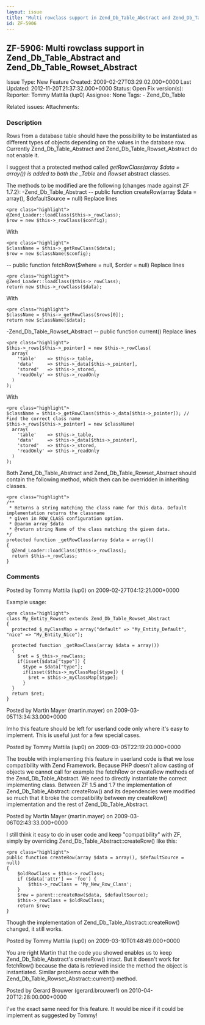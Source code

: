 ```yaml
---
layout: issue
title: "Multi rowclass support in Zend_Db_Table_Abstract and Zend_Db_Table_Rowset_Abstract"
id: ZF-5906
---
```


ZF-5906: Multi rowclass support in Zend\_Db\_Table\_Abstract and Zend\_Db\_Table\_Rowset\_Abstract
--------------------------------------------------------------------------------------------------

 Issue Type: New Feature Created: 2009-02-27T03:29:02.000+0000 Last Updated: 2012-11-20T21:37:32.000+0000 Status: Open Fix version(s): 
 Reporter:  Tommy Mattila (lup0)  Assignee:  None  Tags: - Zend\_Db\_Table
 
 Related issues: 
 Attachments: 
### Description

Rows from a database table should have the possibility to be instantiated as different types of objects depending on the values in the database row. Currently Zend\_Db\_Table\_Abstract and Zend\_Db\_Table\_Rowset\_Abstract do not enable it.

I suggest that a protected method called _getRowClass(array $data = array()) is added to both the \_Table_ and _Rowset_ abstract classes.

The methods to be modified are the following (changes made against ZF 1.7.2): -Zend\_Db\_Table\_Abstract -- public function createRow(array $data = array(), $defaultSource = null) Replace lines

 
    <pre class="highlight">
    @Zend_Loader::loadClass($this->_rowClass);
    $row = new $this->_rowClass($config);


With

 
    <pre class="highlight">
    $className = $this->_getRowClass($data);
    $row = new $className($config);


-- public function fetchRow($where = null, $order = null) Replace lines

 
    <pre class="highlight">
    @Zend_Loader::loadClass($this->_rowClass);
    return new $this->_rowClass($data);


With

 
    <pre class="highlight">
    $className = $this->_getRowClass($rows[0]);
    return new $className($data);


-Zend\_Db\_Table\_Rowset\_Abstract -- public function current() Replace lines

 
    <pre class="highlight">
    $this->_rows[$this->_pointer] = new $this->_rowClass(
      array(
        'table'    => $this->_table,
        'data'     => $this->_data[$this->_pointer],
        'stored'   => $this->_stored,
        'readOnly' => $this->_readOnly
      )
    );


With

 
    <pre class="highlight">
    $className = $this->_getRowClass($this->_data[$this->_pointer]); // Find the correct class name
    $this->_rows[$this->_pointer] = new $className(
      array(
        'table'    => $this->_table,
        'data'     => $this->_data[$this->_pointer],
        'stored'   => $this->_stored,
        'readOnly' => $this->_readOnly
      )
    );


Both Zend\_Db\_Table\_Abstract and Zend\_Db\_Table\_Rowset\_Abstract should contain the following method, which then can be overridden in inheriting classes.

 
    <pre class="highlight">
    /**
     * Returns a string matching the class name for this data. Default implementation returns the classname
     * given in ROW_CLASS configuration option.
     * @param array $data
     * @return string Name of the class matching the given data.
    */
    protected function _getRowClass(array $data = array())
    {
      @Zend_Loader::loadClass($this->_rowClass);
      return $this->_rowClass;
    }


 

 

### Comments

Posted by Tommy Mattila (lup0) on 2009-02-27T04:12:21.000+0000

Example usage:

 
    <pre class="highlight">
    class My_Entity_Rowset extends Zend_Db_Table_Rowset_Abstract
    {
      protected $_myClassMap = array("default" => "My_Entity_Default", "nice" => "My_Entity_Nice");
    
      protected function _getRowClass(array $data = array())
      {
        $ret = $_this->_rowClass;
        if(isset($data["type"]) {
          $type = $data["type"];
          if(isset($this->_myClassMap[$type]) {
            $ret = $this->_myClassMap[$type];
          }
      }
      return $ret;
    }


 

 

Posted by Martin Mayer (martin.mayer) on 2009-03-05T13:34:33.000+0000

Imho this feature should be left for userland code only where it's easy to implement. This is useful just for a few special cases.

 

 

Posted by Tommy Mattila (lup0) on 2009-03-05T22:19:20.000+0000

The trouble with implementing this feature in userland code is that we lose compatibility with Zend Framework. Because PHP doesn't allow casting of objects we cannot call for example the fetchRow or createRow methods of the Zend\_Db\_Table\_Abstract. We need to directly instantiate the correct implementing class. Between ZF 1.5 and 1.7 the implementation of Zend\_Db\_Table\_Abstract::createRow() and its dependencies were modified so much that it broke the compatibility between my createRow() implementation and the rest of Zend\_Db\_Table\_Abstract.

 

 

Posted by Martin Mayer (martin.mayer) on 2009-03-06T02:43:33.000+0000

I still think it easy to do in user code and keep "compatibility" with ZF, simply by overriding Zend\_Db\_Table\_Abstract::createRow() like this:

 
    <pre class="highlight">
    public function createRow(array $data = array(), $defaultSource = null)
    {
        $oldRowClass = $this->_rowClass;
        if ($data['attr'] == 'foo') {
            $this->_rowClass = 'My_New_Row_Class';
        }
        $row = parent::createRow($data, $defaultSource);
        $this->_rowClass = $oldRowClass;
        return $row;
    }


Though the implementation of Zend\_Db\_Table\_Abstract::createRow() changed, it still works.

 

 

Posted by Tommy Mattila (lup0) on 2009-03-10T01:48:49.000+0000

You are right Martin that the code you showed enables us to keep Zend\_Db\_Table\_Abstract's createRow() intact. But it doesn't work for fetchRow() because the data is retrieved inside the method the object is instantiated. Similar problems occur with the Zend\_Db\_Table\_Rowset\_Abstract::current() method.

 

 

Posted by Gerard Brouwer (gerard.brouwer1) on 2010-04-20T12:28:00.000+0000

I've the exact same need for this feature. It would be nice if it could be implement as suggested by Tommy!

 

 